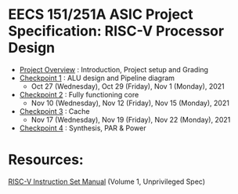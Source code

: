 # EECS 151/251A ASIC Project Specification: RISC-V Processor Design


- [Project Overview](overview.md) : Introduction, Project setup and Grading
- [Checkpoint 1](checkpoint1.md) :  ALU design and Pipeline diagram 
    - Oct 27 (Wednesday), Oct 29 (Friday), Nov 1 (Monday), 2021
- [Checkpoint 2](checkpoint2.md) : Fully functioning core
    - Nov 10 (Wednesday), Nov 12 (Friday), Nov 15 (Monday), 2021
- [Checkpoint 3](checkpoint3.md) : Cache
    - Nov 17 (Wednesday), Nov 19 (Friday), Nov 22 (Monday), 2021
- [Checkpoint 4](checkpoint4.md) : Synthesis, PAR & Power

# Resources:
[RISC-V Instruction Set Manual](https://riscv.org/technical/specifications/) (Volume 1, Unprivileged Spec)
